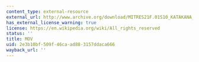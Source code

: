 ```yaml
---
content_type: external-resource
external_url: http://www.archive.org/download/MITRES21F.01S10_KATAKANA_EXERCISES/4d1.mov
has_external_license_warning: true
license: https://en.wikipedia.org/wiki/All_rights_reserved
status: ''
title: MOV
uid: 2e3b10bf-509f-46ca-ad88-3157ddaca666
wayback_url: ''
---
```

